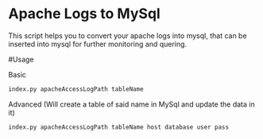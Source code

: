 # Apache Logs to MySql

This script helps you to convert your apache logs into mysql, that can be inserted into mysql for further monitoring and quering.

#Usage

Basic
```sh
index.py apacheAccessLogPath tableName
```

Advanced (Will create a table of said name in MySql and update the data in it)
```sh
index.py apacheAccessLogPath tableName host database user pass
```


